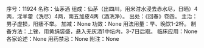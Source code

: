 序号：11924
名称：仙茅酒
组成：仙茅（出四川，用米泔水浸去赤水尽，日晒）4两，淫羊藿（洗尽）4两，南五加皮4两（酒洗净）。
出处：《回春》卷四。
主治：男子虚损，阳痿不举。
加减：None
功效：None
用法用量：早、晚饮1-2杯。
制备方法：上锉，用黄绢袋盛，悬入无灰酒1中坛内，3-7日后取。
临床应用：None
各家论述：None
用药禁忌：None
附注：None
